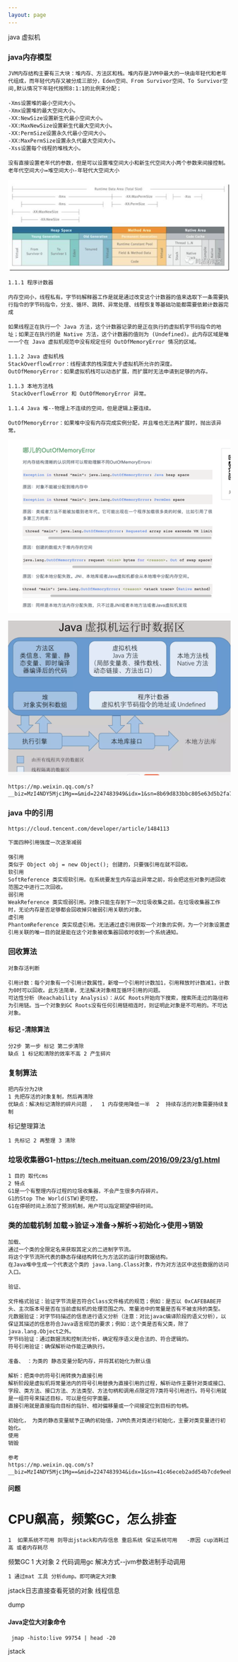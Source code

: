 ```yaml
---
layout: page
---
```

java 虚拟机



### java内存模型

```
JVM内存结构主要有三大块：堆内存、方法区和栈。堆内存是JVM中最大的一块由年轻代和老年代组成，而年轻代内存又被分成三部分，Eden空间、From Survivor空间、To Survivor空间,默认情况下年轻代按照8:1:1的比例来分配；

-Xms设置堆的最小空间大小。
-Xmx设置堆的最大空间大小。
-XX:NewSize设置新生代最小空间大小。
-XX:MaxNewSize设置新生代最大空间大小。
-XX:PermSize设置永久代最小空间大小。
-XX:MaxPermSize设置永久代最大空间大小。
-Xss设置每个线程的堆栈大小。

没有直接设置老年代的参数，但是可以设置堆空间大小和新生代空间大小两个参数来间接控制。
老年代空间大小=堆空间大小-年轻代大空间大小

```

![image-20210513112517649](/images/image-20210513112517649.png)

```
1.1.1 程序计数器

内存空间小，线程私有。字节码解释器工作是就是通过改变这个计数器的值来选取下一条需要执行指令的字节码指令，分支、循环、跳转、异常处理、线程恢复等基础功能都需要依赖计数器完成

如果线程正在执行一个 Java 方法，这个计数器记录的是正在执行的虚拟机字节码指令的地址；如果正在执行的是 Native 方法，这个计数器的值则为 (Undefined)。此内存区域是唯一一个在 Java 虚拟机规范中没有规定任何 OutOfMemoryError 情况的区域。

1.1.2 Java 虚拟机栈
StackOverflowError：线程请求的栈深度大于虚拟机所允许的深度。
OutOfMemoryError：如果虚拟机栈可以动态扩展，而扩展时无法申请到足够的内存。

1.1.3 本地方法栈
 StackOverflowError 和 OutOfMemoryError 异常。

1.1.4 Java 堆--物理上不连续的空间，但是逻辑上要连续。

OutOfMemoryError：如果堆中没有内存完成实例分配，并且堆也无法再扩展时，抛出该异常。

```

![image-20210513112801736](/images/image-20210513112801736.png)

![image-20210513104716979](/images/image-20210513104716979.png)

```
https://mp.weixin.qq.com/s?__biz=MzI4NDY5Mjc1Mg==&mid=2247483949&idx=1&sn=8b69d833bbc805e63d5b2fa7c73655f5&chksm=ebf6da52dc815344add64af6fb78fee439c8c27b539b3c0e87d8f6861c8422144d516ae0a837&scene=21#wechat_redirect
```



### java 中的引用

```
https://cloud.tencent.com/developer/article/1484113
```



```
下面四种引用强度一次逐渐减弱

强引用
类似于 Object obj = new Object(); 创建的，只要强引用在就不回收。
软引用
SoftReference 类实现软引用。在系统要发生内存溢出异常之前，将会把这些对象列进回收范围之中进行二次回收。
弱引用
WeakReference 类实现弱引用。对象只能生存到下一次垃圾收集之前。在垃圾收集器工作时，无论内存是否足够都会回收掉只被弱引用关联的对象。
虚引用
PhantomReference 类实现虚引用。无法通过虚引用获取一个对象的实例，为一个对象设置虚引用关联的唯一目的就是能在这个对象被收集器回收时收到一个系统通知。
```



### 回收算法

```
对象存活判断

引用计数：每个对象有一个引用计数属性，新增一个引用时计数加1，引用释放时计数减1，计数为0时可以回收。此方法简单，无法解决对象相互循环引用的问题。
可达性分析（Reachability Analysis）：从GC Roots开始向下搜索，搜索所走过的路径称为引用链。当一个对象到GC Roots没有任何引用链相连时，则证明此对象是不可用的。不可达对象。
```

#### 标记 -清除算法

```
分2步 第一步 标记 第二步清除 
缺点 1 标记和清除的效率不高 2 产生碎片
```

### 复制算法

```
把内存分为2块
1 先把存活的对象复制，然后再清除
优缺点：解决标记清除的碎片问题 ，  1 内存使用降低一半  2  持续存活的对象需要持续复制
```

标记整理算法

```
1 先标记 2 再整理 3 清除
```



### 垃圾收集器G1-https://tech.meituan.com/2016/09/23/g1.html

```
1 目的 取代cms
2 特点
G1是一个有整理内存过程的垃圾收集器，不会产生很多内存碎片。
G1的Stop The World(STW)更可控，
G1在停顿时间上添加了预测机制，用户可以指定期望停顿时间。
```



### 类的加载机制 加载->验证->准备->解析->初始化->使用->销毁

```
加载、
通过一个类的全限定名来获取其定义的二进制字节流。
将这个字节流所代表的静态存储结构转化为方法区的运行时数据结构。
在Java堆中生成一个代表这个类的 java.lang.Class对象，作为对方法区中这些数据的访问入口。

验证、

文件格式验证：验证字节流是否符合Class文件格式的规范；例如：是否以 0xCAFEBABE开头、主次版本号是否在当前虚拟机的处理范围之内、常量池中的常量是否有不被支持的类型。
元数据验证：对字节码描述的信息进行语义分析（注意：对比javac编译阶段的语义分析），以保证其描述的信息符合Java语言规范的要求；例如：这个类是否有父类，除了 java.lang.Object之外。
字节码验证：通过数据流和控制流分析，确定程序语义是合法的、符合逻辑的。
符号引用验证：确保解析动作能正确执行。

准备、 ：为类的 静态变量分配内存，并将其初始化为默认值

解析：把类中的符号引用转换为直接引用
解析阶段是虚拟机将常量池内的符号引用替换为直接引用的过程，解析动作主要针对类或接口、字段、类方法、接口方法、方法类型、方法句柄和调用点限定符7类符号引用进行。符号引用就是一组符号来描述目标，可以是任何字面量。
直接引用就是直接指向目标的指针、相对偏移量或一个间接定位到目标的句柄。

初始化， 为类的静态变量赋予正确的初始值，JVM负责对类进行初始化，主要对类变量进行初始化。
使用 
销毁

参考
https://mp.weixin.qq.com/s?__biz=MzI4NDY5Mjc1Mg==&mid=2247483934&idx=1&sn=41c46eceb2add54b7cde9eeb01412a90&chksm=ebf6da61dc81537721d36aadb5d20613b0449762842f9128753e716ce5fefe2b659d8654c4e8&scene=21#wechat_redirect
```





#### 问题

# CPU飙高，频繁GC，怎么排查



```
1  如果系统不可用 则导出jstack和内存信息 重启系统 保证系统可用   -原因 cup消耗过高 或者内存耗尽

```

频繁GC 1 大对象  2 代码调用gc   解决方式--jvm参数进制手动调用

```
1 通过mat 工具 分析dump。即可确定大对象
```

jstack日志直接查看死锁的对象 线程信息

dump

#### Java定位大对象命令

```
 jmap -histo:live 99754 | head -20 
```

jstack







